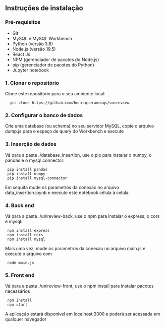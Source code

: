 
## Instruções de instalação
### Pré-requisitos

- Git
- MySQL e MySQL Workbench
- Python (versão 3.8)
- Node.js (versão 19.5)
- React Js
- NPM (gerenciador de pacotes do Node.js)
- pip (gerenciador de pacotes do Python)
- Jupyter notebook


### 1. Clonar o repositório

Clone este repositório para o seu ambiente local:

 ```
   git clone https://github.com/henriqueramosqs/unireview
 ```

### 2. Configurar o banco de dados

Crie uma database (ou schema) no seu servidor MySQL, copie o arquivo dump.js para o espaço de query
do Workbench e execute

### 3. Inserção de dados
Vá para a pasta ./database_insertion, use o pip para instalar o numpy, o pandas e o mysql connector:

 ```
  pip install pandas 
  pip install numpy
  pip install mysql-connector
 ```

Em sequita mude os parametros da conexao no arquivo data_insertion.ipynb e execute este notebook célula à celula

### 4. Back end

Vá para a pasta ./unireview-back, use o npm para instalar o express, o cors e mysql:

 ```
  npm install express
  npm install cors
  npm install mysql
 ```

Mais uma vez, mude os parametros da conexao no arquivo main.js e execute o arquivo com
 ```
  node main.js
 ```
### 5. Front end

Vá para a pasta ./unireview-front, use o npm install para instalar pacotes necessários

 ```
  npm install
  npm start
 ```

 A aplicação estará disponível em localhost:3000 e poderá ser acessada em qualquer navegador




